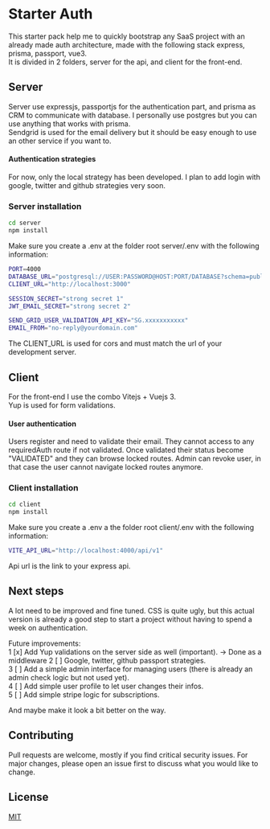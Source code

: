 # Starter Auth 

This starter pack help me to quickly bootstrap any SaaS project with an already made auth architecture, made with the following stack express, prisma, passport, vue3.  
It is divided in 2 folders, server for the api, and client for the front-end.

## Server 

Server use expressjs, passportjs for the authentication part, and prisma as CRM to communicate with database. I personally use postgres but you can use anything that works with prisma.  
Sendgrid is used for the email delivery but it should be easy enough to use an other service if you want to.

#### Authentication strategies

For now, only the local strategy has been developed. I plan to add login with google, twitter and github strategies very soon.

### Server installation 

```bash
cd server
npm install
```

Make sure you create a .env at the folder root server/.env with the following information:

```bash
PORT=4000
DATABASE_URL="postgresql://USER:PASSWORD@HOST:PORT/DATABASE?schema=public"
CLIENT_URL="http://localhost:3000"

SESSION_SECRET="strong secret 1"
JWT_EMAIL_SECRET="strong secret 2"

SEND_GRID_USER_VALIDATION_API_KEY="SG.xxxxxxxxxxx"
EMAIL_FROM="no-reply@yourdomain.com"
```

The CLIENT_URL is used for cors and must match the url of your development server.

## Client

For the front-end I use the combo Vitejs + Vuejs 3.  
Yup is used for form validations.

#### User authentication
Users register and need to validate their email. They cannot access to any requiredAuth route if not validated.
Once validated their status become "VALIDATED" and they can browse locked routes. Admin can revoke user, in that case the user cannot navigate locked routes anymore.

### Client installation


```bash
cd client
npm install
```

Make sure you create a .env a the folder root client/.env with the following information:

```bash
VITE_API_URL="http://localhost:4000/api/v1"
```

Api url is the link to your express api.


## Next steps

A lot need to be improved and fine tuned. CSS is quite ugly, but this actual version is already a good step to start a project without having to spend a week on authentication.

Future improvements:  
1 [x] Add Yup validations on the server side as well (important). -> Done as a middleware
2 [ ] Google, twitter, github passport strategies.  
3 [ ] Add a simple admin interface for managing users (there is already an admin check logic but not used yet).  
4 [ ] Add simple user profile to let user changes their infos.  
5 [ ] Add simple stripe logic for subscriptions.  

And maybe make it look a bit better on the way.

## Contributing
Pull requests are welcome, mostly if you find critical security issues. For major changes, please open an issue first to discuss what you would like to change.

## License
[MIT](https://choosealicense.com/licenses/mit/)